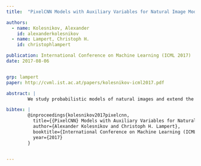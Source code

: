 ```yaml
---
title:  "PixelCNN Models with Auxiliary Variables for Natural Image Modeling"

authors:
  - name: Kolesnikov, Alexander
    id: alexanderkolesnikov
  - name: Lampert, Christoph H.
    id: christophlampert

publication: International Conference on Machine Learning (ICML 2017)
date: 2017-08-06


grp: lampert
paper: http://cvml.ist.ac.at/papers/kolesnikov-icml2017.pdf

abstract: |
        We study probabilistic models of natural images and extend the autoregressive family of PixelCNN models by incorporating auxiliary variables. Subsequently, we describe two new generative image models that exploit different image transformations as auxiliary variables: a quantized grayscale view of the image or a multi-resolution image pyramid. The proposed models tackle two known shortcomings of existing PixelCNN models: 1) their tendency to focus on low-level image details, while largely ignoring high-level image information, such as object shapes, and 2) their computationally costly procedure for image sampling. We experimentally demonstrate benefits of our models, in particular showing that they produce much more realistically looking image samples than previous state-of-the-art probabilistic models.

bibtex: |
        @inproceedings{kolesnikov2017pixelcnn,
          title={{PixelCNN} Models with Auxiliary Variables for Natural Image Modeling},
          author={Alexander Kolesnikov and Christoph H. Lampert},
          booktitle={International Conference on Machine Learning (ICML)},
          year={2017}
        }


---
```


